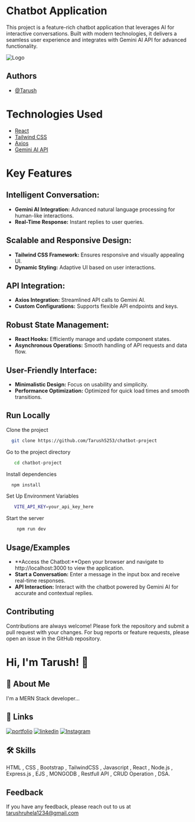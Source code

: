 # Chatbot Application

This project is a feature-rich chatbot application that leverages AI for interactive conversations. Built with modern technologies, it delivers a seamless user experience and integrates with Gemini AI API for advanced functionality.

![Logo](https://cdn.iconscout.com/icon/free/png-256/free-chatgpt-icon-download-in-svg-png-gif-file-formats--ai-technology-artificial-intelligence-pack-science-icons-7576880.png?f=webp&w=256)

## Authors

- [@Tarush](https://www.github.com/tarush5253)

# Technologies Used

 - [React]()  
 - [Tailwind CSS]()  
 - [Axios]()  
 - [Gemini AI API]()  

# Key Features

## Intelligent Conversation:
- **Gemini AI Integration:** Advanced natural language processing for human-like interactions.
- **Real-Time Response:** Instant replies to user queries.

## Scalable and Responsive Design:
- **Tailwind CSS Framework:** Ensures responsive and visually appealing UI.
- **Dynamic Styling:** Adaptive UI based on user interactions.

## API Integration:
- **Axios Integration:** Streamlined API calls to Gemini AI.
- **Custom Configurations:** Supports flexible API endpoints and keys.

## Robust State Management:
- **React Hooks:** Efficiently manage and update component states.
- **Asynchronous Operations:** Smooth handling of API requests and data flow.

## User-Friendly Interface:
- **Minimalistic Design:** Focus on usability and simplicity.
- **Performance Optimization:** Optimized for quick load times and smooth transitions.


## Run Locally

Clone the project

```bash
  git clone https://github.com/Tarush5253/chatbot-project
```

Go to the project directory

```bash
   cd chatbot-project
```

Install dependencies

```bash
  npm install
```
Set Up Environment Variables

```bash
   VITE_API_KEY=your_api_key_here
```

Start the server

```bash
    npm run dev
```


## Usage/Examples

- **Access the Chatbot:**Open your browser and navigate to http://localhost:3000 to view the application.
- **Start a Conversation:** Enter a message in the input box and receive real-time responses.
- **API Interaction:** Interact with the chatbot powered by Gemini AI for accurate and contextual replies.

## Contributing

Contributions are always welcome! Please fork the repository and submit a pull request with your changes. For bug reports or feature requests, please open an issue in the GitHub repository.

# Hi, I'm Tarush! 👋


## 🚀 About Me
I'm a MERN Stack developer...


## 🔗 Links
[![portfolio](https://img.shields.io/badge/my_portfolio-000?style=for-the-badge&logo=ko-fi&logoColor=white)](https://tarush5253.github.io/my-portfolio/)
[![linkedin](https://img.shields.io/badge/linkedin-0A66C2?style=for-the-badge&logo=linkedin&logoColor=white)](https://www.linkedin.com/in/tarushruhela/)
[![Instagram](https://img.shields.io/badge/instagram-1DA1F2?style=for-the-badge&logo=instagram&logoColor=pink)](https://www.instagram.com/t_rush0r/)


## 🛠 Skills
HTML , CSS , Bootstrap , TailwindCSS , Javascript , React , Node.js , Express.js , EJS , MONGODB , Restfull API , CRUD Operation , DSA.



## Feedback

If you have any feedback, please reach out to us at tarushruhela1234@gmail.com
